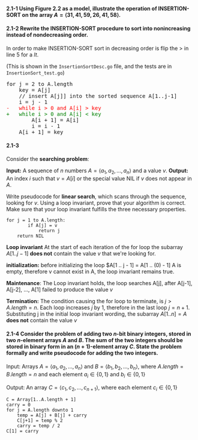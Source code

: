 #### 2.1-1 Using Figure 2.2 as a model, illustrate the operation of INSERTION-SORT on the array $A=\langle 31,41,59,26,41,58\rangle$.

#### 2.1-2 Rewrite the $\textsf{INSERTION-SORT}$ procedure to sort into nonincreasing instead of nondecreasing order.

In order to make $\textsf{INSERTION-SORT}$ sort in decreasing order is flip the $\gt$ in line 5 for a $lt$.

(This is shown in the `InsertionSortDesc.go` file, and the tests are in `InsertionSort_test.go`)

<style>
pre.code code::before {
  content: counter(listing) ". ";
  display: inline-block;
  width: 8em;
  padding-left: auto;
  margin-left: auto;
  text-align: right;
}
</style>

<pre>
for j = 2 to A.length
    key = A[j]
    // insert A[j]] into the sorted sequence A[1..j-1]
    i = j - 1
<span style="color: red;">-   while i > 0 and A[i] > key</span>
<span style="color: GREEN;">+   while i > 0 and A[i] < key</span>
        A[i + 1] = A[i]
        i = i - 1
    A[i + 1] = key
</pre>

#### 2.1-3
Consider the **searching problem**:

**Input:** A sequence of $n$ numbers $A=\langle a_1, a_2, ..., a_n\rangle$ and a value $v$.
**Output:** An index $i$ such that $v=A[i]$ or the special value $\textsf{NIL}$ if $v$ does not appear in $A$.

Write pseudocode for **linear search**, which scans through the sequence, looking
for $v$. Using a loop invariant, prove that your algorithm is correct. Make sure that
your loop invariant fulfills the three necessary properties.

    for j = 1 to A.length:
            if A[j] = v
                return j
        return NIL

**Loop invariant** At the start of each iteration of the for loop the subarray $A [1 .. j - 1]$ **does not** contain the value $v$ that we're looking for.

**initialization:** before initializing the loop $A[1 .. j - 1] = A[1 .. (0) - 1] A is empty, therefore v cannot exist in A, the loop invariant remains true.

**Maintenance**:
The Loop invariant holds, the loop searches A[j], after A[j-1], A[j-2], ..., A[1] failed to produce the value $v$

**Termination:** The condition causing the for loop to terminate, is $j > A.length = n$. Each loop increases $j$ by $1$, therefore in the last loop $j = n + 1$. Substituting j in the initial loop invariant wording, the subarray $A[1 .. n] = A$ **does not** contain the value $v$

#### 2.1-4 Consider the problem of adding two $n$-bit binary integers, stored in two $n$-element arrays $A$ and $B$. The sum of the two integers should be stored in binary form in an $(n+1)$-element array $C$. State the problem formally and write pseudocode for adding the two integers.

Input: Arrays $A=\langle a_1,a_2,...,a_n\rangle$ and $B=\langle b_1,b_2,...,b_n\rangle$, where $A.length=B.length=n$ and each element $a_i\in\{0,1\}$ and $b_i\in\{0,1\}$

Output: An array $C=\langle c_1, c_2, ..., c_{n+1}\rangle$, where each element $c_i\in\{0,1\}$

    C = Array[1..A.length + 1]
    carry = 0
    for j = A.length downto 1
        temp = A[j] + B[j] + carry
        C[j+1] = temp % 2
        carry = temp / 2
    C[1] = carry

